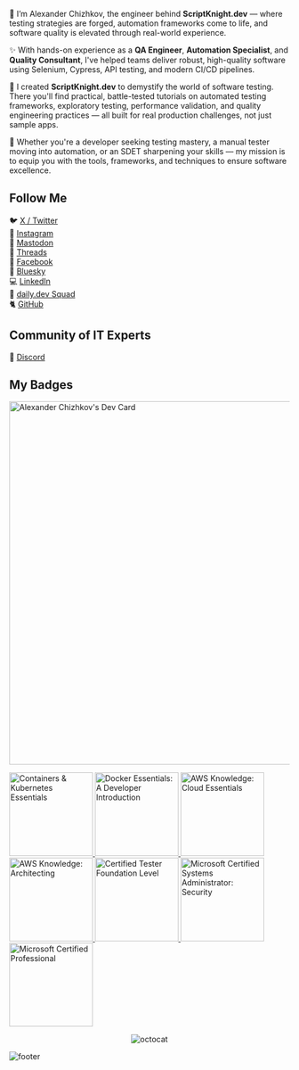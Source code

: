 🧪 I’m Alexander Chizhkov, the engineer behind **ScriptKnight.dev** — where testing strategies are forged, automation frameworks come to life, and software quality is elevated through real-world experience.

✨ With hands-on experience as a **QA Engineer**, **Automation Specialist**, and **Quality Consultant**, I've helped teams deliver robust, high-quality software using Selenium, Cypress, API testing, and modern CI/CD pipelines.

🧪 I created **ScriptKnight.dev** to demystify the world of software testing. There you'll find practical, battle-tested tutorials on automated testing frameworks, exploratory testing, performance validation, and quality engineering practices — all built for real production challenges, not just sample apps.

🔎 Whether you're a developer seeking testing mastery, a manual tester moving into automation, or an SDET sharpening your skills — my mission is to equip you with the tools, frameworks, and techniques to ensure software excellence.

## Follow Me

🐦 [X / Twitter](https://x.com/scriptknightdev)
<br/>
🎨 [Instagram](https://www.instagram.com/scriptknightdev/)
<br/>
🐘 [Mastodon](https://mastodon.social/@scriptknightdev)
<br/>
🧵 [Threads](https://www.threads.net/@scriptknightdev)
<br/>
🎸 [Facebook](https://www.facebook.com/scriptknightdev/)
<br/>
🧊 [Bluesky](https://bsky.app/profile/scriptknightdev.bsky.social)
<br/>
💻 [LinkedIn](https://www.linkedin.com/in/scriptknightdev/)
<br/>
📣 [daily.dev Squad](https://app.daily.dev/squads/devopscompass)
<br/>
🐈 [GitHub](https://github.com/scriptknightdev)


## Community of IT Experts

👾 [Discord](https://discord.gg/FW5MJVCXcw)

## My Badges

<a href="https://app.daily.dev/cloudmagedev"><img src="https://api.daily.dev/devcards/v2/veJIVXJxkvWDZf9nDBkuy.png?type=wide&r=pkj" width="652" alt="Alexander Chizhkov's Dev Card"/></a>

<a href="https://www.credly.com/badges/dbeb95dc-12f1-4ac0-83bf-846aa5f53f12" title="Containers & Kubernetes Essentials">
    <img src="https://images.credly.com/size/680x680/images/82966826-6630-4768-80d4-6028b3fab414/image.png" width="150" height="150" style="border:0; width:150px; height:auto; max-width:150px; max-height:150px;" alt="Containers & Kubernetes Essentials">
</a>

<a href="https://www.credly.com/badges/3d701192-ba73-4ecb-969e-751096352ed7" title="Docker Essentials: A Developer Introduction">
    <img src="https://images.credly.com/size/680x680/images/b0c5445a-72a2-46ce-a599-96147e210efb/blob" width="150" height="150" style="border:0; width:150px; height:auto; max-width:150px; max-height:150px;" alt="Docker Essentials: A Developer Introduction">
</a>

<a href="https://www.credly.com/badges/4da76afb-a3f9-45b4-9472-d8cdbe1bf3e0" title="AWS Knowledge: Cloud Essentials">
    <img src="https://images.credly.com/size/680x680/images/ec621e2a-c8f0-4459-806c-ae11829d372a/image.png" width="150" height="150" style="border:0; width:150px; height:auto; max-width:150px; max-height:150px;" alt="AWS Knowledge: Cloud Essentials">
</a>

<a href="https://www.credly.com/badges/4fe76545-8564-46e7-982f-897da19604ea" title="AWS Knowledge: Architecting">
    <img src="https://images.credly.com/size/680x680/images/519a6dba-f145-4c1a-85a2-1d173d6898d9/image.png" width="150" height="150" style="border:0; width:150px; height:auto; max-width:150px; max-height:150px;" alt="AWS Knowledge: Architecting">
</a>

<a href="https://atsqa.org/certified-testers/profile/e4bc2adc3c19491dab58afa77153ae6f">
    <img src="https://www.cloudmage.dev/images/pages/alexander-chizhkov/alexander-chizhkov-badge-3.jpg" width="150" alt="Certified Tester Foundation Level" title="Certified Tester Foundation Level"/>
</a>

<a href="https://learn.microsoft.com/en-us/users/vokzhich/transcript/7x51jfy0zjo3l31">
    <img src="https://www.cloudmage.dev/images/pages/alexander-chizhkov/alexander-chizhkov-badge-2.jpg" width="150" alt="Microsoft Certified Systems Administrator: Security" title="Microsoft Certified Systems Administrator: Security"/>
</a>

<a href="https://learn.microsoft.com/en-us/users/vokzhich/transcript/7x51jfy0zjo3l31">
    <img src="https://www.cloudmage.dev/images/pages/alexander-chizhkov/alexander-chizhkov-badge-1.jpg" width="150" alt="Microsoft Certified Professional" title="Microsoft Certified Professional"/>
</a>
</div>

<div align="center">

![octocat](https://user-images.githubusercontent.com/10498744/210113490-e2fad07f-4488-4da8-a656-b9abbdd8cb26.gif)

</div>

![footer](https://user-images.githubusercontent.com/10498744/210157572-1fca0242-8af2-46a6-bfa3-666ffd40ebde.svg)
